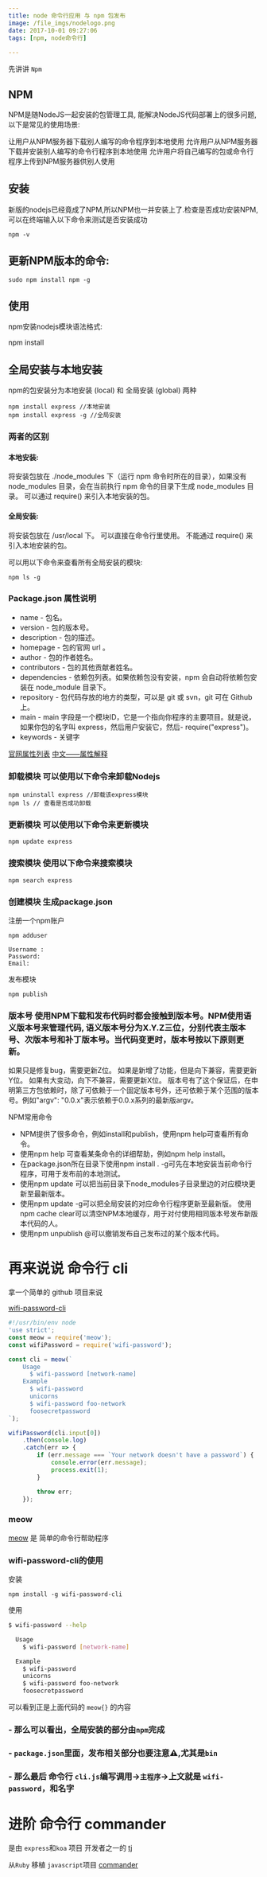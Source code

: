 ```yaml
---
title: node 命令行应用 与 npm 包发布
image: /file_imgs/nodelogo.png
date: 2017-10-01 09:27:06
tags: [npm, node命令行]
 
---
```


先讲讲 ``Npm``

## NPM

NPM是随NodeJS一起安装的包管理工具, 能解决NodeJS代码部署上的很多问题, 以下是常见的使用场景:

让用户从NPM服务器下载别人编写的命令程序到本地使用
允许用户从NPM服务器下载并安装别人编写的命令行程序到本地使用
允许用户将自己编写的包或命令行程序上传到NPM服务器供别人使用

<!-- more -->

## 安装

新版的nodejs已经竟成了NPM,所以NPM也一并安装上了.检查是否成功安装NPM,可以在终端输入以下命令来测试是否安装成功

```
npm -v
```

## 更新NPM版本的命令:

```
sudo npm install npm -g
```

## 使用

npm安装nodejs模块语法格式:

npm install <Moudle Name>

## 全局安装与本地安装

npm的包安装分为本地安装 (local) 和 全局安装 (global) 两种

``` 
npm install express //本地安装
npm install express -g //全局安装
```

### 两者的区别

#### 本地安装:

将安装包放在 ./node_modules 下（运行 npm 命令时所在的目录），如果没有 node_modules 目录，会在当前执行 npm 命令的目录下生成 node_modules 目录。
可以通过 require() 来引入本地安装的包。

#### 全局安装:

将安装包放在 /usr/local 下。
可以直接在命令行里使用。
不能通过 require() 来引入本地安装的包。

可以用以下命令来查看所有全局安装的模块:

```
npm ls -g
```

### Package.json 属性说明

- name - 包名。
- version - 包的版本号。
- description - 包的描述。
- homepage - 包的官网 url 。
- author - 包的作者姓名。
- contributors - 包的其他贡献者姓名。
- dependencies - 依赖包列表。如果依赖包没有安装，npm 会自动将依赖包安装在 node_module 目录下。
- repository - 包代码存放的地方的类型，可以是 git 或 svn，git 可在 Github 上。
- main - main 字段是一个模块ID，它是一个指向你程序的主要项目。就是说，如果你包的名字叫 express，然后用户安装它，然后- require("express")。
- keywords - 关键字 

[官网属性列表](https://docs.npmjs.com/files/package.json)
[中文——属性解释](http://www.cnblogs.com/tzyy/p/5193811.html)

### 卸载模块 可以使用以下命令来卸载Nodejs

```
npm uninstall express //卸载该express模块
npm ls // 查看是否成功卸载
```

### 更新模块 可以使用以下命令来更新模块

```
npm update express
```

### 搜索模块 使用以下命令来搜索模块

```
npm search express
```

### 创建模块 生成package.json

注册一个npm账户

```
npm adduser

Username :
Password:
Email:
```

发布模块

```
npm publish
```

### 版本号 使用NPM下载和发布代码时都会接触到版本号。NPM使用语义版本号来管理代码, 语义版本号分为X.Y.Z三位，分别代表主版本号、次版本号和补丁版本号。当代码变更时，版本号按以下原则更新。

如果只是修复bug，需要更新Z位。
如果是新增了功能，但是向下兼容，需要更新Y位。
如果有大变动，向下不兼容，需要更新X位。
版本号有了这个保证后，在申明第三方包依赖时，除了可依赖于一个固定版本号外，还可依赖于某个范围的版本号。例如"argv": "0.0.x"表示依赖于0.0.x系列的最新版argv。

NPM常用命令

- NPM提供了很多命令，例如install和publish，使用npm help可查看所有命令。
- 使用npm help <command>可查看某条命令的详细帮助，例如npm help install。
- 在package.json所在目录下使用npm install . -g可先在本地安装当前命令行程序，可用于发布前的本地测试。
- 使用npm update <package>可以把当前目录下node_modules子目录里边的对应模块更新至最新版本。
- 使用npm update <package> -g可以把全局安装的对应命令行程序更新至最新版。 使用npm cache clear可以清空NPM本地缓存，用于对付使用相同版本号发布新版本代码的人。
- 使用npm unpublish <package>@<version>可以撤销发布自己发布过的某个版本代码。

# 再来说说 命令行 cli

拿一个简单的 github 项目来说

[wifi-password-cli](https://github.com/kevva/wifi-password-cli/blob/master/cli.js)

``` js
#!/usr/bin/env node
'use strict';
const meow = require('meow');
const wifiPassword = require('wifi-password');

const cli = meow(`
	Usage
	  $ wifi-password [network-name]
	Example
	  $ wifi-password
	  unicorns
	  $ wifi-password foo-network
	  foosecretpassword
`);

wifiPassword(cli.input[0])
	.then(console.log)
	.catch(err => {
		if (err.message === `Your network doesn't have a password`) {
			console.error(err.message);
			process.exit(1);
		}

		throw err;
	});
```

### meow

[meow](https://github.com/sindresorhus/meow) 是 简单的命令行帮助程序


### wifi-password-cli的使用

安装
```
npm install -g wifi-password-cli
```


使用
``` bash
$ wifi-password --help

  Usage
    $ wifi-password [network-name]

  Example
    $ wifi-password
    unicorns
    $ wifi-password foo-network
    foosecretpassword
```

可以看到正是上面代码的 ``meow{}`` 的内容

### - 那么可以看出，全局安装的部分由``npm``完成

### - ``package.json``里面，发布相关部分也要注意⚠️,尤其是``bin``

### - 那么最后 命令行 ``cli.js``编写调用->``主程序``->上文就是 ``wifi-password``，和名字

# 进阶 命令行 commander

是由 ``express``和``koa`` 项目 开发者之一的 [tj](https://github.com/tj) 

从``Ruby`` 移植 ``javascript``项目 [commander](https://github.com/tj/commander.js)